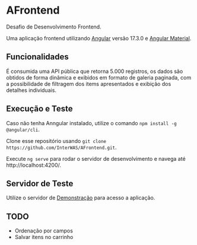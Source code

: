 # AFrontend

Desafio de Desenvolvimento Frontend.

Uma aplicação frontend utilizando [Angular](https://angular.io/cli) versão 17.3.0 e [Angular Material](https://material.angular.io).

## Funcionalidades

É consumida uma API pública que retorna 5.000 registros, os dados são obtidos de forma dinâmica e exibidos em formato de galeria paginada, com a possibilidade de filtragem dos items apresentados e exibição dos detalhes individuais.

## Execução e Teste

Caso não tenha Anngular instalado, utilize o comando `npm install -g @angular/cli`. 

Clone esse repositório usando `git clone https://github.com/InterWAS/AFrontend.git`.

Execute `ng serve` para rodar o servidor de desenvolvimento e navega até http://localhost:4200/.

## Servidor de Teste

Utilize o servidor de [Demonstração](http://afrontendapp.s3-website.us-east-2.amazonaws.com) para acesso a aplicação.

## TODO

- Ordenação por campos
- Salvar itens no carrinho

